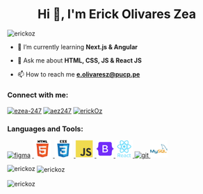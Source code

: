 <h1 align="center">Hi 👋, I'm Erick Olivares Zea</h1>
<p align="left"> <img src="https://komarev.com/ghpvc/?username=erickoz&label=Profile%20views&color=0e75b6&style=flat" alt="erickoz" /> </p>

- 🌱 I’m currently learning **Next.js & Angular**

- 💬 Ask me about **HTML, CSS, JS & React JS**

- 📫 How to reach me **e.olivaresz@pucp.pe**

<h3 align="left">Connect with me:</h3>
<p align="left">
<a href="https://linkedin.com/in/ezea-247" target="blank"><img align="center" src="https://erickoz.github.io/public/assets/icons/linkedin.svg" alt="ezea-247" height="30" width="40" /></a>
<a href="https://instagram.com/aez247" target="blank"><img align="center" src="https://erickoz.github.io/public/assets/icons/instagram.svg" alt="aez247" height="30" width="40" /></a>
<a href="https://github.com/erickOz" target="blank"><img align="center" src="https://erickoz.github.io/public/assets/icons/square-github.svg" alt="erickOz" height="30" width="40" /></a>
</p>

<h3 align="left">Languages and Tools:</h3>
<p align="left"> <a href="https://www.figma.com/" target="_blank" rel="noreferrer"><img src="https://www.vectorlogo.zone/logos/figma/figma-icon.svg" alt="figma" width="40" height="40"/></a>&nbsp;<a href="https://www.w3.org/html/" target="_blank" rel="noreferrer"> <img src="https://raw.githubusercontent.com/devicons/devicon/master/icons/html5/html5-original-wordmark.svg" alt="html5" width="40" height="40"/></a>&nbsp;<a href="https://www.w3schools.com/css/" target="_blank" rel="noreferrer"> <img src="https://raw.githubusercontent.com/devicons/devicon/master/icons/css3/css3-original-wordmark.svg" alt="css3" width="40" height="40"/></a>&nbsp;<a href="https://developer.mozilla.org/en-US/docs/Web/JavaScript" target="_blank" rel="noreferrer"> <img src="https://raw.githubusercontent.com/devicons/devicon/master/icons/javascript/javascript-original.svg" alt="javascript" width="40" height="40"/></a>&nbsp;<a href="https://getbootstrap.com" target="_blank" rel="noreferrer"> <img src="https://github.com/devicons/devicon/raw/master/icons/bootstrap/bootstrap-plain.svg" alt="bootstrap" width="40" height="40"/> </a><a href="https://reactjs.org/" target="_blank" rel="noreferrer"> <img src="https://raw.githubusercontent.com/devicons/devicon/master/icons/react/react-original-wordmark.svg" alt="react" width="40" height="40"/> </a> <a href="https://git-scm.com/" target="_blank" rel="noreferrer"> <img src="https://www.vectorlogo.zone/logos/git-scm/git-scm-icon.svg" alt="git" width="40" height="40"/> </a><a href="https://www.mysql.com/" target="_blank" rel="noreferrer"> <img src="https://raw.githubusercontent.com/devicons/devicon/master/icons/mysql/mysql-original-wordmark.svg" alt="mysql" width="40" height="40"/> </a>   </p>

<p><img align="left" src="https://github-readme-stats.vercel.app/api/top-langs?username=erickoz&show_icons=true&locale=en&layout=compact" alt="erickoz" /></p>

<p>&nbsp;<img align="center" src="https://github-readme-stats.vercel.app/api?username=erickoz&show_icons=true&locale=en" alt="erickoz" /></p>

<p><img align="center" src="https://github-readme-streak-stats.herokuapp.com/?user=erickoz&" alt="erickoz" /></p>
